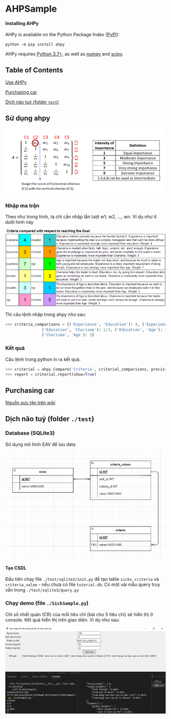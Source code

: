 # AHPSample

#### Installing AHPy

AHPy is available on the Python Package Index ([PyPI](https://pypi.org/)):

```
python -m pip install ahpy
```
AHPy requires [Python 3.7+](https://www.python.org/), as well as [numpy](https://numpy.org/) and [scipy](https://scipy.org/).

## Table of Contents

[Use AHPy](#sử-dụng-ahpy)

[Purchasing car](#purchasing-car)

[Dịch não tuỷ (folder `test`)](#dịch-não-tuỷ-folder-test)

## Sử dụng ahpy

![Sample](img/1647595095232.png "How to make matrix input")

### Nhập ma trận

Theo như trong hình, ta chỉ cần nhập lần lượt w1, w2, ..., wn.
Ví dụ như ở dưới hình này

![Image about matrix](img/AHP_TDHCriteriaGrid.png "Criteria of lead example")

Thì câu lệnh nhập trong ahpy như sau:

```python
>>> criteria_comparisons = {('Experience', 'Education'): 4, ('Experience', 'Charisma'): 3, ('Experience', 'Age'): 7,
			    ('Education', 'Charisma'): 1/3, ('Education', 'Age'): 3,
			    ('Charisma', 'Age'): 5}
```
### Kết quả

Câu lệnh trong python in ra kết quả.

```python
>>> criterial = ahpy.Compare('Criteria', criterial_comparisons, precision=3)
>>> report = criterial.report(show=True)
```

## Purchasing car

[Nguồn sưu tập trên wiki](https://en.wikipedia.org/wiki/Analytic_hierarchy_process_%E2%80%93_car_example)

## Dịch não tuỷ (folder `./test`)

### Database (SQLite3)

Sử dụng mô hình EAV để lưu data

![Image about Entity Relationship Diagram](img/EAV_diagram.png "Entity Relationship Diagram of sicks")

#### Tạo CSDL

Đầu tiên chạy file `./test/sqlite3/init.py` để tạo table `sicks`, `criteria` và `criteria_value` - nếu chưa có file `tutorial.db`.
Có một vài mẫu query truy vấn trong `./test/sqlite3/query.py`

### Chạy demo (file `./SickSample.py`)

Chỉ số nhất quán (CR) của mỗi tiêu chí (bài cho 5 tiêu chí) sẽ hiển thị ở console.
Kết quả hiển thị trên giao diện. Ví dụ như sau:

![](img/Result.png "Result")
